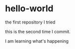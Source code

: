 # hello-world
the first repository I tried

this is the second time I commit.

I am learning what's happening
